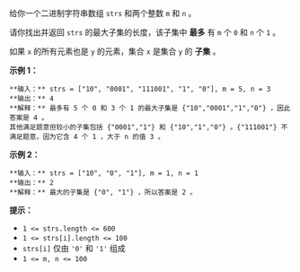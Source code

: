给你一个二进制字符串数组 `strs` 和两个整数 `m` 和 `n` 。

请你找出并返回 `strs` 的最大子集的长度，该子集中 **最多** 有 `m` 个 `0` 和 `n` 个 `1` 。

如果 `x` 的所有元素也是 `y` 的元素，集合 `x` 是集合 `y` 的 **子集** 。



**示例 1：**

    
    
    **输入：** strs = ["10", "0001", "111001", "1", "0"], m = 5, n = 3
    **输出：** 4
    **解释：** 最多有 5 个 0 和 3 个 1 的最大子集是 {"10","0001","1","0"} ，因此答案是 4 。
    其他满足题意但较小的子集包括 {"0001","1"} 和 {"10","1","0"} 。{"111001"} 不满足题意，因为它含 4 个 1 ，大于 n 的值 3 。
    

**示例 2：**

    
    
    **输入：** strs = ["10", "0", "1"], m = 1, n = 1
    **输出：** 2
    **解释：** 最大的子集是 {"0", "1"} ，所以答案是 2 。
    



**提示：**

  * `1 <= strs.length <= 600`
  * `1 <= strs[i].length <= 100`
  * `strs[i]` 仅由 `'0'` 和 `'1'` 组成
  * `1 <= m, n <= 100`

